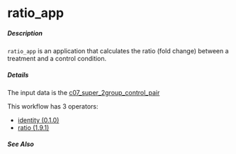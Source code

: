 # ratio_app

##### Description

`ratio_app` is an application that calculates the ratio (fold change) between a treatment and a control condition.

##### Details

The input data is the [c07_super_2group_control_pair](https://github.com/tercen/data_designs/tree/main/c07_super_2group_control_pair)

This workflow has 3 operators:

* [identity (0.1.0)](https://github.com/tercen/identity_operator/tree/0.1.0)
* [ratio (1.9.1)](https://github.com/tercen/ratio_operator/tree/1.9.1)

##### See Also
